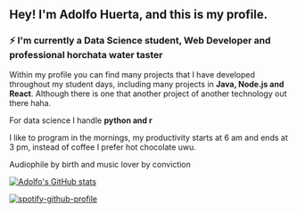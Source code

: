 ## Hey! I'm Adolfo Huerta, and this is my profile.

### ⚡ I'm currently a Data Science student, Web Developer and professional horchata water taster

Within my profile you can find many projects that I have developed throughout my student days, including many projects in **Java, Node.js and React**. Although there is one that another project of another technology out there haha.

For data science I handle **python and r**

I like to program in the mornings, my productivity starts at 6 am and ends at 3 pm, instead of coffee I prefer hot chocolate uwu.

Audiophile by birth and music lover by conviction

[![Adolfo's GitHub stats](https://github-readme-stats.vercel.app/api?username=fitomx19)](https://github.com/anuraghazra/github-readme-stats)



[![spotify-github-profile](https://spotify-github-profile.vercel.app/api/view?uid=ns9cer9e0avehzvyzbewhl3w3&cover_image=true&theme=default)](https://github.com/kittinan/spotify-github-profile)

<!--
**fitomx19/fitomx19** is a ✨ _special_ ✨ repository because its `README.md` (this file) appears on your GitHub profile.

Here are some ideas to get you started:

- 🔭 I’m currently working on ...
- 🌱 I’m currently learning ...
- 👯 I’m looking to collaborate on ...
- 🤔 I’m looking for help with ...
- 💬 Ask me about ...
- 📫 How to reach me: ...
- 😄 Pronouns: ...
- ⚡ Fun fact: ...
-->
